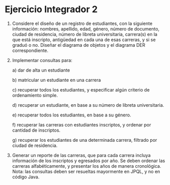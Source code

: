 # Ejercicio Integrador 2

1. Considere el diseño de un registro de estudiantes, con la siguiente información: nombres,
   apellido, edad, género, número de documento, ciudad de residencia, número de libreta
   universitaria, carrera(s) en la que está inscripto, antigüedad en cada una de esas carreras, y
   si se graduó o no. Diseñar el diagrama de objetos y el diagrama DER correspondiente.
2. Implementar consultas para:

   a) dar de alta un estudiante

   b) matricular un estudiante en una carrera

   c) recuperar todos los estudiantes, y especificar algún criterio de ordenamiento simple.

   d) recuperar un estudiante, en base a su número de libreta universitaria.

   e) recuperar todos los estudiantes, en base a su género.

   f) recuperar las carreras con estudiantes inscriptos, y ordenar por cantidad de inscriptos.

   g) recuperar los estudiantes de una determinada carrera, filtrado por ciudad de residencia.

3. Generar un reporte de las carreras, que para cada carrera incluya información de los
   inscriptos y egresados por año. Se deben ordenar las carreras alfabéticamente, y presentar
   los años de manera cronológica.
   Nota: las consultas deben ser resueltas mayormente en JPQL, y no en código Java.
